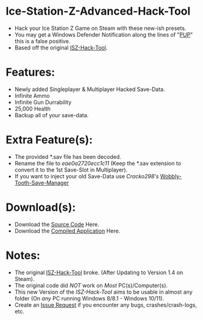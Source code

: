 # Ice-Station-Z-Advanced-Hack-Tool
- Hack your Ice Station Z Game on Steam with these new-ish presets.
- You may get a Windows Defender Notification along the lines of "[PUP](https://www.techtarget.com/searchsecurity/definition/PUP)" this is a false positive.
- Based off the original [ISZ-Hack-Tool](https://github.com/ISZ-Hacker-Group/Ice-Station-Z-Hack-Tool).

# Features:
- Newly added Singleplayer & Multiplayer Hacked Save-Data.
- Infinite Ammo
- Infinite Gun Durrability
- 25,000 Health
- Backup all of your save-data.

# Extra Feature(s):
- The provided *.sav file has been decoded.
- Rename the file to *eae0a2720ecc1c11* (Keep the *.sav extension to convert it to the 1st Save-Slot in Multiplayer).
- If you want to inject your old Save-Data use *Cracko298's* [Wobbly-Tooth-Save-Manager](https://github.com/ISZ-Hacker-Group/Wobbly-Tooth-Save-Manager)

# Download(s):
- Download the [Source Code](https://github.com/ISZ-Hacker-Group/Ice-Station-Z-Advanced-Hack-Tool/releases/download/v1.3-release-1/ISZ-Advanced-Hack-Tool-SOURCE.zip) Here.
- Download the [Compiled Application](https://github.com/ISZ-Hacker-Group/Ice-Station-Z-Advanced-Hack-Tool/releases/download/v1.3-release-1/ISZ-Advanced-Hack-Tool-COMPILED.zip) Here.



# Notes:
- The original [ISZ-Hack-Tool](https://github.com/ISZ-Hacker-Group/Ice-Station-Z-Hack-Tool) broke. (After Updating to Version 1.4 on Steam).
- The original code did *NOT* work on *Most* PC(s)/Computer(s).
- This new Version of the *ISZ-Hack-Tool* aims to be usable in almost any folder (On *any* PC running Windows 8/8.1 - Windows 10/11).
- Create an [Issue Request](https://github.com/ISZ-Hacker-Group/Ice-Station-Z-Advanced-Hack-Tool/issues) if you encounter any bugs, crashes/crash-logs, etc.
